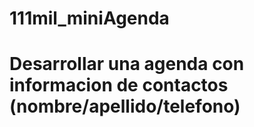 # 111mil_miniAgenda

# Desarrollar una agenda con informacion de contactos (nombre/apellido/telefono)
